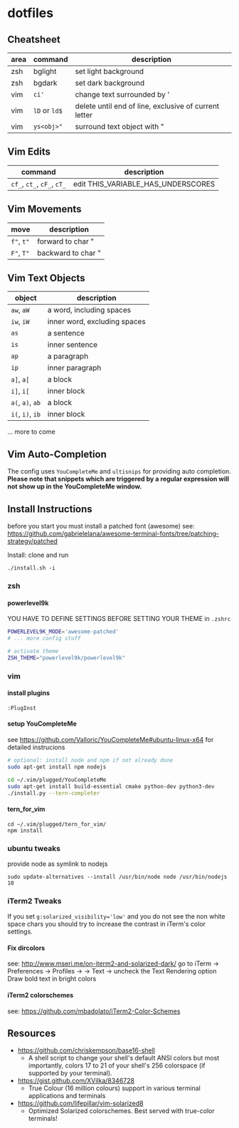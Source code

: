# dotfiles

## Cheatsheet

| area | command      | description                                           |
|------|--------------|-------------------------------------------------------|
| zsh  | bglight      | set light background                                  |
| zsh  | bgdark       | set dark background                                   |
| vim  | `ci'`        | change text surrounded by '                           |
| vim  | `lD` or `ld$`| delete until end of line, exclusive of current letter |
| vim  | `ys<obj>"`   | surround text object with "                           |

## Vim Edits

| command                     | description                                   |
|-----------------------------|-----------------------------------------------|
| `cf_`, `ct_`, `cF_`, `cT_`  | edit THIS_VARIABLE_HAS_UNDERSCORES            |

## Vim Movements

| move                  | description                                         |
|-----------------------|-----------------------------------------------------|
| `f"`, `t"`            | forward to char "                                   |
| `F"`, `T"`            | backward to char "                                  |

## Vim Text Objects

| object                | description                                         |
|-----------------------|-----------------------------------------------------|
| `aw`, `aW`            | a word, including spaces                            |
| `iw`, `iW`            | inner word, excluding spaces                        |
| `as`                  | a sentence                                          |
| `is`                  | inner sentence                                      |
| `ap`                  | a paragraph                                         |
| `ip`                  | inner paragraph                                     |
| `a]`, `a[`            | a block                                             |
| `i]`, `i[`            | inner block                                         |
| `a(`, `a)`, `ab`      | a block                                             |
| `i(`, `i)`, `ib`      | inner block                                         |

... more to come

## Vim Auto-Completion

The config uses `YouCompleteMe` and `ultisnips` for providing auto completion.
**Please note that snippets which are triggered by a regular expression will not show up
in the YouCompleteMe window.**

## Install Instructions

before you start you must install a patched font (awesome)
see: https://github.com/gabrielelana/awesome-terminal-fonts/tree/patching-strategy/patched


Install: clone and run 

```
./install.sh -i
```
### zsh

#### powerlevel9k

YOU HAVE TO DEFINE SETTINGS BEFORE SETTING YOUR THEME in `.zshrc`

```bash
POWERLEVEL9K_MODE='awesome-patched'
# ... more config stuff

# activate theme
ZSH_THEME="powerlevel9k/powerlevel9k"
```

### vim

#### install plugins

```
:PlugInst
```

#### setup YouCompleteMe

see https://github.com/Valloric/YouCompleteMe#ubuntu-linux-x64 for detailed instrucions


```bash
# optional: install node and npm if not already done
sudo apt-get install npm nodejs

cd ~/.vim/plugged/YouCompleteMe
sudo apt-get install build-essential cmake python-dev python3-dev
./install.py --tern-completer
```

#### tern_for_vim

```
cd ~/.vim/plugged/tern_for_vim/
npm install
```


### ubuntu tweaks

provide node as symlink to nodejs

```
sudo update-alternatives --install /usr/bin/node node /usr/bin/nodejs 10
```

### iTerm2 Tweaks

If you set `g:solarized_visibility='low'` and you do not see the non white
space chars you should try to increase the contrast in iTerm's color settings.

#### Fix dircolors

see: http://www.mseri.me/on-iterm2-and-solarized-dark/
go to iTerm -> Preferences -> Profiles -> <our profile> -> Text -> uncheck the
Text Rendering option Draw bold text in bright colors


#### iTerm2 colorschemes

see: https://github.com/mbadolato/iTerm2-Color-Schemes


## Resources

* https://github.com/chriskempson/base16-shell
  * A shell script to change your shell's default ANSI colors but most
   importantly, colors 17 to 21 of your shell's 256 colorspace (if supported by
   your terminal).
* https://gist.github.com/XVilka/8346728
  * True Colour (16 million colours) support in various terminal applications
   and terminals
* https://github.com/lifepillar/vim-solarized8
  * Optimized Solarized colorschemes. Best served with true-color terminals!

